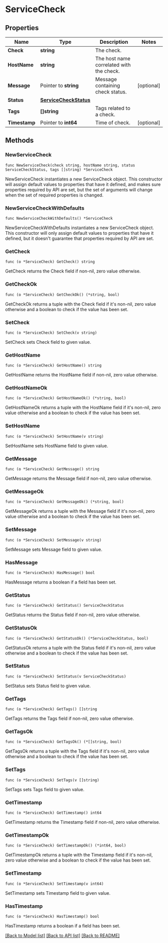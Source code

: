 # ServiceCheck

## Properties

| Name          | Type                                            | Description                              | Notes      |
| ------------- | ----------------------------------------------- | ---------------------------------------- | ---------- |
| **Check**     | **string**                                      | The check.                               |
| **HostName**  | **string**                                      | The host name correlated with the check. |
| **Message**   | Pointer to **string**                           | Message containing check status.         | [optional] |
| **Status**    | [**ServiceCheckStatus**](ServiceCheckStatus.md) |                                          |
| **Tags**      | **[]string**                                    | Tags related to a check.                 |
| **Timestamp** | Pointer to **int64**                            | Time of check.                           | [optional] |

## Methods

### NewServiceCheck

`func NewServiceCheck(check string, hostName string, status ServiceCheckStatus, tags []string) *ServiceCheck`

NewServiceCheck instantiates a new ServiceCheck object.
This constructor will assign default values to properties that have it defined,
and makes sure properties required by API are set, but the set of arguments
will change when the set of required properties is changed.

### NewServiceCheckWithDefaults

`func NewServiceCheckWithDefaults() *ServiceCheck`

NewServiceCheckWithDefaults instantiates a new ServiceCheck object.
This constructor will only assign default values to properties that have it defined,
but it doesn't guarantee that properties required by API are set.

### GetCheck

`func (o *ServiceCheck) GetCheck() string`

GetCheck returns the Check field if non-nil, zero value otherwise.

### GetCheckOk

`func (o *ServiceCheck) GetCheckOk() (*string, bool)`

GetCheckOk returns a tuple with the Check field if it's non-nil, zero value otherwise
and a boolean to check if the value has been set.

### SetCheck

`func (o *ServiceCheck) SetCheck(v string)`

SetCheck sets Check field to given value.

### GetHostName

`func (o *ServiceCheck) GetHostName() string`

GetHostName returns the HostName field if non-nil, zero value otherwise.

### GetHostNameOk

`func (o *ServiceCheck) GetHostNameOk() (*string, bool)`

GetHostNameOk returns a tuple with the HostName field if it's non-nil, zero value otherwise
and a boolean to check if the value has been set.

### SetHostName

`func (o *ServiceCheck) SetHostName(v string)`

SetHostName sets HostName field to given value.

### GetMessage

`func (o *ServiceCheck) GetMessage() string`

GetMessage returns the Message field if non-nil, zero value otherwise.

### GetMessageOk

`func (o *ServiceCheck) GetMessageOk() (*string, bool)`

GetMessageOk returns a tuple with the Message field if it's non-nil, zero value otherwise
and a boolean to check if the value has been set.

### SetMessage

`func (o *ServiceCheck) SetMessage(v string)`

SetMessage sets Message field to given value.

### HasMessage

`func (o *ServiceCheck) HasMessage() bool`

HasMessage returns a boolean if a field has been set.

### GetStatus

`func (o *ServiceCheck) GetStatus() ServiceCheckStatus`

GetStatus returns the Status field if non-nil, zero value otherwise.

### GetStatusOk

`func (o *ServiceCheck) GetStatusOk() (*ServiceCheckStatus, bool)`

GetStatusOk returns a tuple with the Status field if it's non-nil, zero value otherwise
and a boolean to check if the value has been set.

### SetStatus

`func (o *ServiceCheck) SetStatus(v ServiceCheckStatus)`

SetStatus sets Status field to given value.

### GetTags

`func (o *ServiceCheck) GetTags() []string`

GetTags returns the Tags field if non-nil, zero value otherwise.

### GetTagsOk

`func (o *ServiceCheck) GetTagsOk() (*[]string, bool)`

GetTagsOk returns a tuple with the Tags field if it's non-nil, zero value otherwise
and a boolean to check if the value has been set.

### SetTags

`func (o *ServiceCheck) SetTags(v []string)`

SetTags sets Tags field to given value.

### GetTimestamp

`func (o *ServiceCheck) GetTimestamp() int64`

GetTimestamp returns the Timestamp field if non-nil, zero value otherwise.

### GetTimestampOk

`func (o *ServiceCheck) GetTimestampOk() (*int64, bool)`

GetTimestampOk returns a tuple with the Timestamp field if it's non-nil, zero value otherwise
and a boolean to check if the value has been set.

### SetTimestamp

`func (o *ServiceCheck) SetTimestamp(v int64)`

SetTimestamp sets Timestamp field to given value.

### HasTimestamp

`func (o *ServiceCheck) HasTimestamp() bool`

HasTimestamp returns a boolean if a field has been set.

[[Back to Model list]](../README.md#documentation-for-models) [[Back to API list]](../README.md#documentation-for-api-endpoints) [[Back to README]](../README.md)
